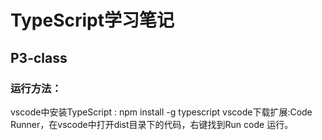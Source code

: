 # TypeScript学习笔记

## P3-class

### 运行方法：
  vscode中安装TypeScript : npm install -g typescript
​	vscode下载扩展:Code Runner，在vscode中打开dist目录下的代码，右键找到Run code 运行。

